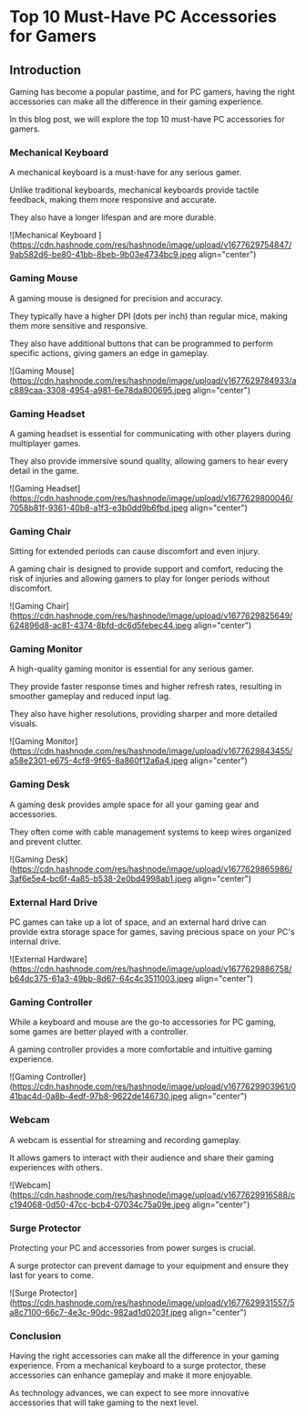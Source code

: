 # Top 10 Must-Have PC Accessories for Gamers

## Introduction

Gaming has become a popular pastime, and for PC gamers, having the right accessories can make all the difference in their gaming experience.

In this blog post, we will explore the top 10 must-have PC accessories for gamers.

### Mechanical Keyboard

A mechanical keyboard is a must-have for any serious gamer.

Unlike traditional keyboards, mechanical keyboards provide tactile feedback, making them more responsive and accurate.

They also have a longer lifespan and are more durable.

![Mechanical Keyboard ](https://cdn.hashnode.com/res/hashnode/image/upload/v1677629754847/9ab582d6-be80-41bb-8beb-9b03e4734bc9.jpeg align="center")

### Gaming Mouse

A gaming mouse is designed for precision and accuracy.

They typically have a higher DPI (dots per inch) than regular mice, making them more sensitive and responsive.

They also have additional buttons that can be programmed to perform specific actions, giving gamers an edge in gameplay.

![Gaming Mouse](https://cdn.hashnode.com/res/hashnode/image/upload/v1677629784933/ac889caa-3308-4954-a981-6e78da800695.jpeg align="center")

### Gaming Headset

A gaming headset is essential for communicating with other players during multiplayer games.

They also provide immersive sound quality, allowing gamers to hear every detail in the game.

![Gaming Headset](https://cdn.hashnode.com/res/hashnode/image/upload/v1677629800046/7058b81f-9361-40b8-a1f3-e3b0dd9b6fbd.jpeg align="center")

### Gaming Chair

Sitting for extended periods can cause discomfort and even injury.

A gaming chair is designed to provide support and comfort, reducing the risk of injuries and allowing gamers to play for longer periods without discomfort.

![Gaming Chair](https://cdn.hashnode.com/res/hashnode/image/upload/v1677629825649/624896d8-ac81-4374-8bfd-dc6d5febec44.jpeg align="center")

### Gaming Monitor

A high-quality gaming monitor is essential for any serious gamer.

They provide faster response times and higher refresh rates, resulting in smoother gameplay and reduced input lag.

They also have higher resolutions, providing sharper and more detailed visuals.

![Gaming Monitor](https://cdn.hashnode.com/res/hashnode/image/upload/v1677629843455/a58e2301-e675-4cf8-9f65-8a860f12a6a4.jpeg align="center")

### Gaming Desk

A gaming desk provides ample space for all your gaming gear and accessories.

They often come with cable management systems to keep wires organized and prevent clutter.

![Gaming Desk](https://cdn.hashnode.com/res/hashnode/image/upload/v1677629865986/3af6e5e4-bc6f-4a85-b538-2e0bd4998ab1.jpeg align="center")

### External Hard Drive

PC games can take up a lot of space, and an external hard drive can provide extra storage space for games, saving precious space on your PC's internal drive.

![External Hardware](https://cdn.hashnode.com/res/hashnode/image/upload/v1677629886758/b64dc375-61a3-49bb-8d67-64c4c3511003.jpeg align="center")

### Gaming Controller

While a keyboard and mouse are the go-to accessories for PC gaming, some games are better played with a controller.

A gaming controller provides a more comfortable and intuitive gaming experience.

![Gaming Controller](https://cdn.hashnode.com/res/hashnode/image/upload/v1677629903961/041bac4d-0a8b-4edf-97b8-9622de146730.jpeg align="center")

### Webcam

A webcam is essential for streaming and recording gameplay.

It allows gamers to interact with their audience and share their gaming experiences with others.

![Webcam](https://cdn.hashnode.com/res/hashnode/image/upload/v1677629916588/cc194068-0d50-47cc-bcb4-07034c75a09e.jpeg align="center")

### Surge Protector

Protecting your PC and accessories from power surges is crucial.

A surge protector can prevent damage to your equipment and ensure they last for years to come.

![Surge Protector](https://cdn.hashnode.com/res/hashnode/image/upload/v1677629931557/5a8c7100-66c7-4e3c-90dc-982ad1d0203f.jpeg align="center")

### Conclusion

Having the right accessories can make all the difference in your gaming experience. From a mechanical keyboard to a surge protector, these accessories can enhance gameplay and make it more enjoyable.

As technology advances, we can expect to see more innovative accessories that will take gaming to the next level.